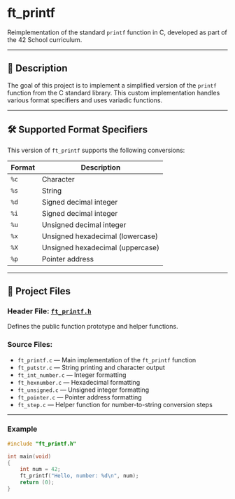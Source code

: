 # ft_printf

Reimplementation of the standard `printf` function in C, developed as part of the 42 School curriculum.

---

## 📌 Description

The goal of this project is to implement a simplified version of the `printf` function from the C standard library. This custom implementation handles various format specifiers and uses variadic functions.

---

## 🛠️ Supported Format Specifiers

This version of `ft_printf` supports the following conversions:

| Format | Description                      |
|--------|----------------------------------|
| `%c`   | Character                        |
| `%s`   | String                           |
| `%d`   | Signed decimal integer           |
| `%i`   | Signed decimal integer           |
| `%u`   | Unsigned decimal integer         |
| `%x`   | Unsigned hexadecimal (lowercase) |
| `%X`   | Unsigned hexadecimal (uppercase) |
| `%p`   | Pointer address                  |

---

## 📁 Project Files

### Header File: [`ft_printf.h`](./ft_printf.h)

Defines the public function prototype and helper functions.

### Source Files:

- `ft_printf.c` — Main implementation of the `ft_printf` function
- `ft_putstr.c` — String printing and character output
- `ft_int_number.c` — Integer formatting
- `ft_hexnumber.c` — Hexadecimal formatting
- `ft_unsigned.c` — Unsigned integer formatting
- `ft_pointer.c` — Pointer address formatting
- `ft_step.c` — Helper function for number-to-string conversion steps

---

### Example
```c
#include "ft_printf.h"

int	main(void)
{
	int	num = 42;
	ft_printf("Hello, number: %d\n", num);
	return (0);
}